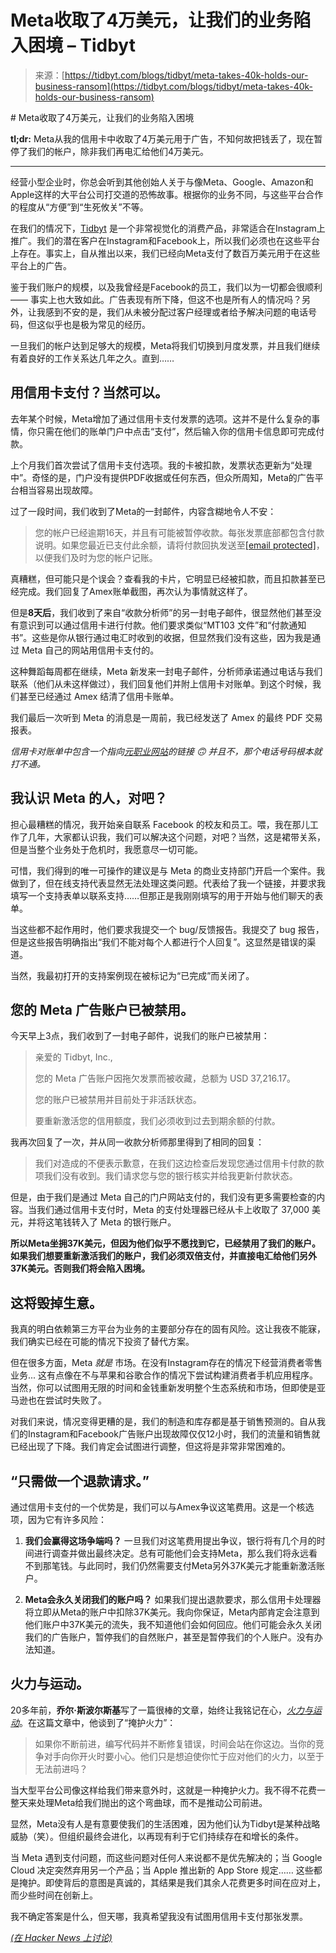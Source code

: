 <!--yml

category: 未分类

date: 2024-05-29 12:39:16

-->

# Meta收取了4万美元，让我们的业务陷入困境 – Tidbyt

> 来源：[https://tidbyt.com/blogs/tidbyt/meta-takes-40k-holds-our-business-ransom](https://tidbyt.com/blogs/tidbyt/meta-takes-40k-holds-our-business-ransom)

<rte-content class="Rte"># Meta收取了4万美元，让我们的业务陷入困境

**tl;dr:** Meta从我的信用卡中收取了4万美元用于广告，不知何故把钱丢了，现在暂停了我们的帐户，除非我们再电汇给他们4万美元。

* * *

经营小型企业时，你总会听到其他创始人关于与像Meta、Google、Amazon和Apple这样的大平台公司打交道的恐怖故事。根据你的业务不同，与这些平台合作的程度从“方便”到“生死攸关”不等。

在我们的情况下，[Tidbyt](https://tidbyt.com) 是一个非常视觉化的消费产品，非常适合在Instagram上推广。我们的潜在客户在Instagram和Facebook上，所以我们必须也在这些平台上存在。事实上，自从推出以来，我们已经向Meta支付了数百万美元用于在这些平台上的广告。

鉴于我们账户的规模，以及我曾经是Facebook的员工，我们以为一切都会很顺利 —— 事实上也大致如此。广告表现有所下降，但这不也是所有人的情况吗？另外，让我感到不安的是，我们从未被分配过客户经理或者给予解决问题的电话号码，但这似乎也是极为常见的经历。

一旦我们的帐户达到足够大的规模，Meta将我们切换到月度发票，并且我们继续有着良好的工作关系达几年之久。直到……

## 用信用卡支付？当然可以。

去年某个时候，Meta增加了通过信用卡支付发票的选项。这并不是什么复杂的事情，你只需在他们的账单门户中点击“支付”，然后输入你的信用卡信息即可完成付款。

上个月我们首次尝试了信用卡支付选项。我的卡被扣款，发票状态更新为“处理中”。奇怪的是，门户没有提供PDF收据或任何东西，但众所周知，Meta的广告平台相当容易出现故障。

过了一段时间，我们收到了Meta的一封邮件，内容含糊地令人不安：

> 您的帐户已经逾期16天，并且有可能被暂停收款。每张发票底部都包含付款说明。如果您最近已支付此余额，请将付款回执发送至[[email protected]](/cdn-cgi/l/email-protection#d4a4b5adb9b1baa094b2b6fab7bbb9)，以便我们及时为您的帐户记账。

真糟糕，但可能只是个误会？查看我的卡片，它明显已经被扣款，而且扣款甚至已经完成。我们回复了Amex账单截图，再次认为事情就这样了。

但是**8天后**，我们收到了来自“收款分析师”的另一封电子邮件，很显然他们甚至没有意识到可以通过信用卡进行付款。他们要求类似“MT103 文件”和“付款通知书”。这些是你从银行通过电汇时收到的收据，但显然我们没有这些，因为我是通过 Meta 自己的网站用信用卡支付的。

这种舞蹈每周都在继续，Meta 新发来一封电子邮件，分析师承诺通过电话与我们联系（他们从未这样做过），我们回复他们并附上信用卡对账单。到这个时候，我们甚至已经通过 Amex 结清了信用卡账单。

我们最后一次听到 Meta 的消息是一周前，我已经发送了 Amex 的最终 PDF 交易报表。

*信用卡对账单中包含一个指向[元职业网站](http://metacareers.com)的链接 🙃 并且不，那个电话号码根本就打不通。*

## 我认识 Meta 的人，对吧？

担心最糟糕的情况，我开始亲自联系 Facebook 的校友和员工。喂，我在那儿工作了几年，大家都认识我，我们可以解决这个问题，对吧？当然，这是裙带关系，但是当整个业务处于危机时，我愿意尽一切可能。

可惜，我们得到的唯一可操作的建议是与 Meta 的商业支持部门开启一个案件。我做到了，但在线支持代表显然无法处理这类问题。代表给了我一个链接，并要求我填写一个支持表单以联系支持……但那正是我刚刚填写的用于开始与他们聊天的表单。

当这些都不起作用时，他们要求我提交一个 bug/反馈报告。我提交了 bug 报告，但是这些报告明确指出“我们不能对每个人都进行个人回复”。这显然是错误的渠道。

当然，我最初打开的支持案例现在被标记为“已完成”而关闭了。

## 您的 Meta 广告账户已被禁用。

今天早上3点，我们收到了一封电子邮件，说我们的账户已被禁用：

> 亲爱的 Tidbyt, Inc.,
> 
> 您的 Meta 广告账户因拖欠发票而被收藏，总额为 USD 37,216.17。
> 
> 您的账户已被禁用并目前处于非活跃状态。
> 
> 要重新激活您的信用额度，我们必须收到过去到期余额的付款。

我再次回复了一次，并从同一收款分析师那里得到了相同的回复：

> 我们对造成的不便表示歉意，在我们这边检查后发现您通过信用卡付款的款项我们没有收到。我们请求您与您的银行核实并给我更新付款状态。

但是，由于我们是通过 Meta 自己的门户网站支付的，我们没有更多需要检查的内容。当我们通过信用卡支付时，Meta 的支付处理器已经从卡上收取了 37,000 美元，并将这笔钱转入了 Meta 的银行账户。

**所以Meta坐拥37K美元，但因为他们似乎不愿找到它，已经禁用了我们的账户。如果我们想要重新激活我们的账户，我们必须双倍支付，并直接电汇给他们另外37K美元。否则我们将会陷入困境。**

## 这将毁掉生意。

我真的明白依赖第三方平台为业务的主要部分存在的固有风险。这让我夜不能寐，我们确实已经在可能的情况下投资了替代方案。

但在很多方面，Meta *就是* 市场。在没有Instagram存在的情况下经营消费者零售业务... 这有点像在不与苹果和谷歌合作的情况下尝试构建消费者手机应用程序。当然，你可以试图用无限的时间和金钱重新发明整个生态系统和市场，但即使是亚马逊也在尝试时失败了。

对我们来说，情况变得更糟的是，我们的制造和库存都是基于销售预测的。自从我们的Instagram和Facebook广告账户出现故障仅仅12小时，我们的流量和销售就已经出现了下降。我们肯定会试图进行调整，但这将是非常非常困难的。

## “只需做一个退款请求。”

通过信用卡支付的一个优势是，我们可以与Amex争议这笔费用。这是一个核选项，因为它有许多风险：

1.  **我们会赢得这场争端吗？** 一旦我们对这笔费用提出争议，银行将有几个月的时间进行调查并做出最终决定。总有可能他们会支持Meta，那么我们将永远看不到那笔钱。与此同时，我们仍然需要支付Meta另外37K美元才能重新激活账户。

1.  **Meta会永久关闭我们的账户吗？** 如果我们提出退款要求，那么信用卡处理器将立即从Meta的账户中扣除37K美元。我向你保证，Meta内部肯定会注意到他们账户中37K美元的流失，我不知道他们会如何回应。他们可能会永久关闭我们的广告账户，暂停我们的自然账户，甚至是暂停我们的个人账户。没有办法知道。

## 火力与运动。

20多年前，**乔尔·斯波尔斯基**写了一篇很棒的文章，始终让我铭记在心，*[火力与运动](https://www.joelonsoftware.com/2002/01/06/fire-and-motion/)*。在这篇文章中，他谈到了“掩护火力”：

> 如果你不断前进，编写代码并不断修复错误，时间会站在你这边。当你的竞争对手向你开火时要小心。他们只是想迫使你忙于应对他们的火力，以至于无法前进吗？

当大型平台公司像这样给我们带来意外时，这就是一种掩护火力。我不得不花费一整天来处理Meta给我们抛出的这个弯曲球，而不是推动公司前进。

显然，Meta没有人是有意要使我们的生活困难，因为他们认为Tidbyt是某种战略威胁（笑）。但组织最终会进化，以再现有利于它们持续存在和增长的条件。

当 Meta 遇到支付问题，而这些问题对任何人来说都不是优先解决的；当 Google Cloud 决定突然弃用另一个产品；当 Apple 推出新的 App Store 规定…… 这些都是掩护。即使背后的意图是真诚的，其结果是我们其余人花费更多时间在应对上，而少些时间在创新上。

我不确定答案是什么，但天哪，我真希望我没有试图用信用卡支付那张发票。

[*(在 Hacker News 上讨论)*](https://news.ycombinator.com/item?id=39819903)
